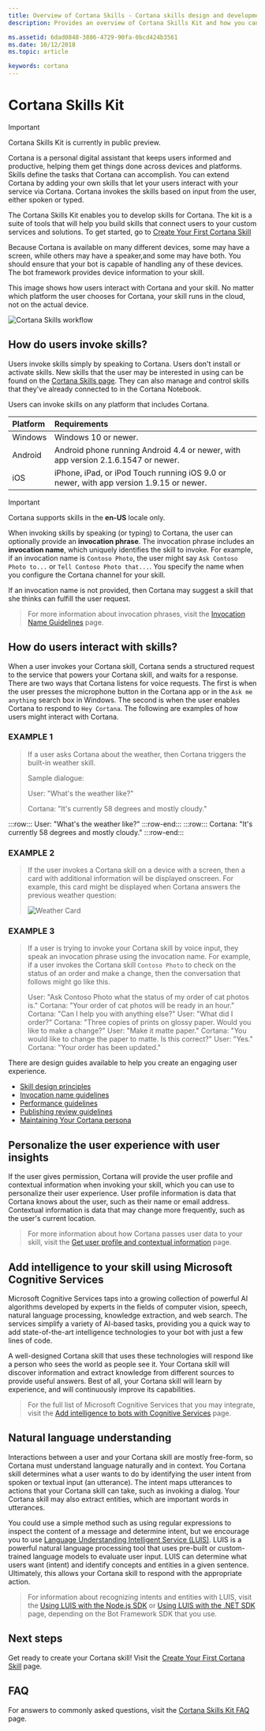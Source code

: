 ```yaml
---
title: Overview of Cortana Skills - Cortana skills design and development
description: Provides an overview of Cortana Skills Kit and how you can use it to extend Cortana so your users can use Cortana to interact with your service.

ms.assetid: 6dad0848-3886-4729-90fa-0bcd424b3561
ms.date: 10/12/2018
ms.topic: article

keywords: cortana
---
```


# Cortana Skills Kit

>[!IMPORTANT]
> Cortana Skills Kit is currently in public preview.  

Cortana is a personal digital assistant that keeps users informed and productive, helping them get things done across devices and platforms. Skills define the tasks that Cortana can accomplish. You can extend Cortana by adding your own skills that let your users interact with your service via Cortana. Cortana invokes the skills based on input from the user, either spoken or typed.

The Cortana Skills Kit enables you to develop skills for Cortana. The kit is a suite of tools that will help you build skills that connect users to your custom services and solutions. To get started, go to [Create Your First Cortana Skill](https://docs.microsoft.com/en-us/cortana/skills/get-started)  
   
Because Cortana is available on many different devices, some may have a screen, while others may have a speaker,and some may have both. You should ensure that your bot is capable of handling any of these devices. The bot framework provides device information to your skill.

This image shows how users interact with Cortana and your skill. No matter which platform the user chooses for Cortana, your skill runs in the cloud, not on the actual device.

![Cortana Skills workflow](../media/images/workflow.png)  

## How do users invoke skills?  

Users invoke skills simply by speaking to Cortana. Users don't install or activate skills. New skills that the user may be interested in using can be found on the [Cortana Skills page](https://www.microsoft.com/en-us/windows/cortana/cortana-skills/). They can also manage and control skills that they've already connected to in the Cortana Notebook.

Users can invoke skills on any platform that includes Cortana.

| Platform | Requirements |  
|:--- |:--- |  
| Windows | Windows 10 or newer. |  
|Android | Android phone running Android 4.4 or newer, with app version 2.1.6.1547 or newer. |  
| iOS | iPhone, iPad, or iPod Touch running iOS 9.0 or newer, with app version 1.9.15 or newer. |  

>[!IMPORTANT]
> Cortana supports skills in the **en-US** locale only.


When invoking skills by speaking (or typing) to Cortana, the user can optionally provide an **invocation phrase**. The invocation phrase includes an **invocation name**, which uniquely identifies the skill to invoke. For example, if an invocation name is `Contoso Photo`, the user might say `Ask Contoso Photo to...` or `Tell Contoso Photo that...`. You specify the name when you configure the Cortana channel for your skill.  

If an invocation name is not provided, then Cortana may suggest a skill that she thinks can fulfill the user request.

> For more information about invocation phrases, visit the [Invocation Name Guidelines](https://docs.microsoft.com/en-us/cortana/skills/cortana-invocation-guidelines) page.

## How do users interact with skills?  

When a user invokes your Cortana skill, Cortana sends a structured request to the service that powers your Cortana skill, and waits for a response. There are two ways that Cortana listens for voice requests. The first is when the user presses the microphone button in the Cortana app or in the `Ask me anything` search box in Windows. The second is when the user enables Cortana to respond to `Hey Cortana`. The following are examples of how users might interact with Cortana.  

### EXAMPLE 1
> If a user asks Cortana about the weather, then Cortana triggers the built-in weather skill.
>
> Sample dialogue:
>
>User: "What's the weather like?"
>
>Cortana: "It's currently 58 degrees and mostly cloudy."

:::row:::
    User: "What's the weather like?"
:::row-end:::
:::row:::
        Cortana: "It's currently 58 degrees and mostly cloudy."
:::row-end:::

### EXAMPLE 2
> If the user invokes a Cortana skill on a device with a screen, then a card with additional information will be displayed onscreen. For example, this card might be displayed when Cortana answers the previous weather question:
>
> ![Weather Card](../media/images/weather-card.png)  

### EXAMPLE 3
> If a user is trying to invoke your Cortana skill by voice input, they speak an invocation phrase using the invocation name. For example, if a user invokes the Cortana skill `Contoso Photo` to check on the status of an order and make a change, then the conversation that follows might go like this.  
>
> User: "Ask Contoso Photo what the status of my order of cat photos is."
> Cortana: "Your order of cat photos will be ready in an hour."  
> Cortana: "Can I help you with anything else?"
> User: "What did I order?"
> Cortana: "Three copies of prints on glossy paper. Would you like to make a change?"
> User: "Make it matte paper."
> Cortana: "You would like to change the paper to matte. Is this correct?"
> User: "Yes."
> Cortana: "Your order has been updated."

There are design guides available to help you create an engaging user experience.

* [Skill design principles](./design-principles.md)  
* [Invocation name guidelines](./cortana-invocation-guidelines.md)  
* [Performance guidelines](./performance-guidelines.md)  
* [Publishing review guidelines](./skill-review-guidelines.md)  
* [Maintaining Your Cortana persona](./cortanas-persona.md) 
>

## Personalize the user experience with user insights  

If the user gives permission, Cortana will provide the user profile and contextual information when invoking your skill, which you can use to personalize their user experience. User profile information is data that Cortana knows about the user, such as their name or email address. Contextual information is data that may change more frequently, such as the user's current location.

> For more information about how Cortana passes user data to your skill, visit the [Get user profile and contextual information](./get-user-profile-context.md) page.  

## Add intelligence to your skill using Microsoft Cognitive Services  

Microsoft Cognitive Services taps into a growing collection of powerful AI algorithms developed by experts in the fields of computer vision, speech, natural language processing, knowledge extraction, and web search. The services simplify a variety of AI-based tasks, providing you a quick way to add state-of-the-art intelligence technologies to your bot with just a few lines of code.  

A well-designed Cortana skill that uses these technologies will respond like a person who sees the world as people see it. Your Cortana skill will discover information and extract knowledge from different sources to provide useful answers. Best of all, your Cortana skill will learn by experience, and will continuously improve its capabilities.  

> For the full list of Microsoft Cognitive Services that you may integrate, visit the [Add intelligence to bots with Cognitive Services](https://docs.microsoft.com/azure/bot-service/bot-service-concept-intelligence?view=azure-bot-service-3.0) page.  

## Natural language understanding

Interactions between a user and your Cortana skill are mostly free-form, so Cortana must understand language naturally and in context. You Cortana skill determines what a user wants to do by identifying the user intent from spoken or textual input (an utterance). The intent maps utterances to actions that your Cortana skill can take, such as invoking a dialog. Your Cortana skill may also extract entities, which are important words in utterances.

You could use a simple method such as using regular expressions to inspect the content of a message and determine intent, but we encourage you to use [Language Understanding Intelligent Service (LUIS)](https://www.luis.ai). LUIS is a powerful natural language processing tool that uses pre-built or custom-trained language models to evaluate user input. LUIS can determine what users want (intent) and identify concepts and entities in a given sentence. Ultimately, this allows your Cortana skill to respond with the appropriate action.

> For information about recognizing intents and entities with LUIS, visit the  [Using LUIS with the Node.js SDK](https://docs.microsoft.com/azure/bot-service/nodejs/bot-builder-nodejs-recognize-intent-luis?view=azure-bot-service-3.0) or [Using LUIS with the .NET SDK](https://docs.microsoft.com/azure/bot-service/dotnet/bot-builder-dotnet-luis-dialogs?view=azure-bot-service-3.0) page, depending on the Bot Framework SDK that you use.

## Next steps  

Get ready to create your Cortana skill! Visit the [Create Your First Cortana Skill](./get-started.md) page.  

## FAQ
For answers to commonly asked questions, visit the [Cortana Skills Kit FAQ](https://docs.microsoft.com/en-us/cortana/skills/faq) page.  
